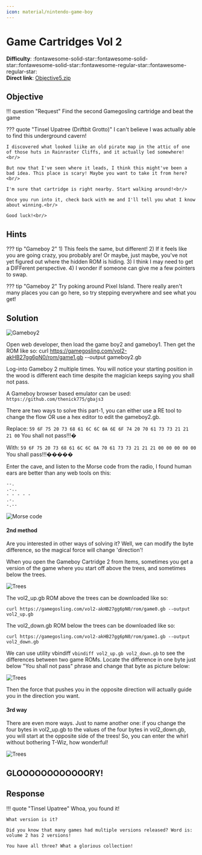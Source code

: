 ```yaml
---
icon: material/nintendo-game-boy
---
```


# Game Cartridges Vol 2

**Difficulty**: :fontawesome-solid-star::fontawesome-solid-star::fontawesome-solid-star::fontawesome-regular-star::fontawesome-regular-star:<br/>
**Direct link**: [Objective5.zip](https://.../)

## Objective

!!! question "Request"
    Find the second Gamegosling cartridge and beat the game

??? quote "Tinsel Upatree (Driftbit Grotto)"
    I can't believe I was actually able to find this underground cavern!<br/>

    I discovered what looked liike an old pirate map in the attic of one of those huts in Rainraster Cliffs, and it actually led somewhere!<br/>

    But now that I've seen where it leads, I think this might've been a bad idea. This place is scary! Maybe you want to take it from here?<br/>

    I'm sure that cartridge is right nearby. Start walking around!<br/>

    Once you run into it, check back with me and I'll tell you what I know about winning.<br/>

    Good luck!<br/>


## Hints

??? tip "Gameboy 2"
    1) This feels the same, but different! 2) If it feels like you are going crazy, you probably are! Or maybe, just maybe, you've not yet figured out where the hidden ROM is hiding. 3) I think I may need to get a DIFFerent perspective. 4) I wonder if someone can give me a few pointers to swap.



??? tip "Gameboy 2"
    Try poking around Pixel Island. There really aren't many places you can go here, so try stepping everywhere and see what you get!

## Solution


![Gameboy2](../img/objectives/o14/gameboy2.png)

Open web developer, then load the game boy2 and gameboy1. 
Then get the ROM like so: 
curl https://gamegosling.com/vol2-akHB27gg6pN0/rom/game1.gb --output gameboy2.gb

Log-into Gameboy 2 multiple times. You will notice your starting position in the wood is different each time despite the magician keeps saying you shall not pass. 

A Gameboy browser based emulator can be used: 
```https://github.com/thenick775/gbajs3```

There are two ways to solve this part-1, you can either use a RE tool to change the flow OR use a hex editor to edit the gameboy2.gb. 

Replace: ```59 6F 75 20 73 68 61 6C 6C 0A 6E 6F 74 20 70 61 73 73 21 21 21 00```
You shall
not pass!!!�

With: ```59 6F 75 20 73 68 61 6C 6C 0A 70 61 73 73 21 21 21 00 00 00 00 00 ```
You shall
pass!!!�����


Enter the cave, and listen to the Morse code from the radio, I found human ears
are better than any web tools on this: 

```
--. 
.-..
- - - - -
.-.
-.--
```
![Morse code](../img/objectives/o14/morse.png)

#### 2nd method
Are you interested in other ways of solving it? Well, we can modify the byte difference, so the magical force will change 'direction'!

When you open the Gameboy Cartridge 2 from Items, sometimes you get a version of the game where you start off above the trees, and sometimes below the trees.

![Trees](../img/objectives/o14/vol2.png)

The vol2_up.gb ROM above the trees can be downloaded like so: 

```
curl https://gamegosling.com/vol2-akHB27gg6pN0/rom/game0.gb --output vol2_up.gb
```

The vol2_down.gb ROM below the trees can be downloaded like so: 

```
curl https://gamegosling.com/vol2-akHB27gg6pN0/rom/game1.gb --output vol2_down.gb
```

We can use utility vbindiff ```vbindiff vol2_up.gb vol2_down.gb``` to see the differences between two game ROMs. Locate the difference in one byte just below "You shall not pass" phrase and change that byte as picture below: 

![Trees](../img/objectives/o14/2ndway.png)

Then the force that pushes you in the opposite direction will actually guide you in the direction you want.

#### 3rd way

There are even more ways. Just to name another one: if you change the four bytes in vol2_up.gb to the values of the four bytes in vol2_down.gb, you will start at the opposite side of the trees! So, you can enter the whirl without bothering T-Wiz, how wonderful!

![Trees](../img/objectives/o14/3rdWay.png)

## GLOOOOOOOOOOOORY!

## Response

!!! quote "Tinsel Upatree"
    Whoa, you found it!

    What version is it?

    Did you know that many games had multiple versions released? Word is: volume 2 has 2 versions!

    You have all three? What a glorious collection!
